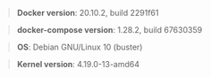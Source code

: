 > **Docker version**: 20.10.2, build 2291f61

> **docker-compose version**: 1.28.2, build 67630359

> **OS**: Debian GNU/Linux 10 (buster)

> **Kernel version**: 4.19.0-13-amd64
